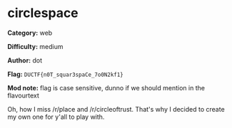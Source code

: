 # circlespace

**Category:** web

**Difficulty:** medium

**Author:** dot

**Flag:** `DUCTF{n0T_squar3spaCe_7o0N2kf1}`

**Mod note:** flag is case sensitive, dunno if we should mention in the flavourtext

Oh, how I miss /r/place and /r/circleoftrust. That's why I decided to create my own one for y'all to play
with.


